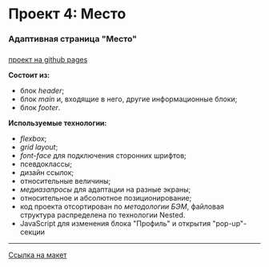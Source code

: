 # Проект 4: Место

### Адаптивная страница "Место"
###
[проект на github pages](https://icube1.github.io/mesto/)

**Состоит из:**

- блок _header_;
- блок _main_ и, входящие в него, другие информационные блоки;
- блок _footer_.

**Используемые технологии:**

- _flexbox_;
- _grid layout_;
- _font-face_ для подключения сторонних шрифтов;
- псевдоклассы;
- дизайн ссылок;
- относительные величины;
- _медиазапросы_ для адаптации на разные экраны;
- относительное и абсолютное позиционирование;
- код проекта отсортирован по _методологии БЭМ_, файловая структура распределена по технологии Nested.
- JavaScript для изменения блока "Профиль" и открытия "pop-up"-секции

---

[Ссылка на макет](https://www.figma.com/file/2cn9N9jSkmxD84oJik7xL7/JavaScript.-Sprint-4?node-id=0%3A1)
